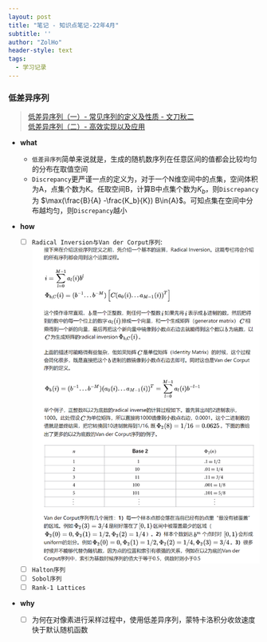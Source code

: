 ```yaml
---
layout: post
title: "笔记 - 知识点笔记-22年4月"
subtitle: ''
author: "ZolHo"
header-style: text
tags:
  - 学习记录
---
```


### 低差异序列

> [低差异序列（一）- 常见序列的定义及性质 - 文刀秋二](https://zhuanlan.zhihu.com/p/20197323)  
> [低差异序列（二）- 高效实现以及应用](https://zhuanlan.zhihu.com/p/20374706)

- **what**
  - `低差异序列`简单来说就是，生成的随机数序列在任意区间的值都会比较均匀的分布在取值空间
  - `Discrepancy`更严谨一点的定义为，对于一个N维空间中的点集，空间体积为A，点集个数为K。任取空间B，计算B中点集个数为$K_b$，则`Discrepancy`为 $\max(\frac{B}{A} -\frac{K_b}{K}) B\in{A}$。可知点集在空间中分布越均匀，则`Discrepancy`越小

- **how**
  - [ ] `Radical Inversion与Van der Corput序列`:![Radical Inversion与Van der Corput序列](/img/note/2022-04-15-21-19-46.png)
  - [ ] `Halton序列`
  - [ ] `Sobol序列`
  - [ ] `Rank-1 Lattices`

- **why**
  - [ ] 为何在对像素进行采样过程中，使用低差异序列，蒙特卡洛积分收敛速度快于默认随机函数
